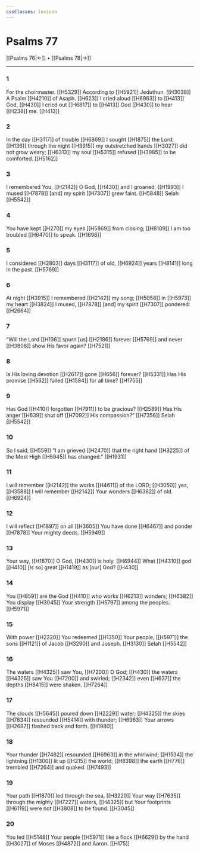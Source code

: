 ```yaml
---
cssClasses: lexicon
---
```


# Psalms 77

[[Psalms 76|←]] • [[Psalms 78|→]]

---

### 1
For the choirmaster. [[H5329]] According to [[H5921]] Jeduthun. [[H3038]] A Psalm [[H4210]] of Asaph. [[H623]] I cried aloud [[H6963]] to [[H413]] God, [[H430]] I cried out [[H6817]] to [[H413]] God [[H430]] to hear [[H238]] me. [[H413]]

### 2
In the day [[H3117]] of trouble [[H6869]] I sought [[H1875]] the Lord; [[H136]] through the night [[H3915]] my outstretched hands [[H3027]] did not grow weary; [[H6313]] my soul [[H5315]] refused [[H3985]] to be comforted. [[H5162]]

### 3
I remembered You, [[H2142]] O God, [[H430]] and I groaned; [[H1993]] I mused [[H7878]] [and] my spirit [[H7307]] grew faint. [[H5848]] Selah [[H5542]]

### 4
You have kept [[H270]] my eyes [[H5869]] from closing; [[H8109]] I am too troubled [[H6470]] to speak. [[H1696]]

### 5
I considered [[H2803]] days [[H3117]] of old, [[H6924]] years [[H8141]] long in the past. [[H5769]]

### 6
At night [[H3915]] I remembered [[H2142]] my song; [[H5058]] in [[H5973]] my heart [[H3824]] I mused, [[H7878]] [and] my spirit [[H7307]] pondered: [[H2664]]

### 7
“Will the Lord [[H136]] spurn [us] [[H2186]] forever [[H5769]] and never [[H3808]] show His favor again? [[H7521]]

### 8
Is His loving devotion [[H2617]] gone [[H656]] forever? [[H5331]] Has His promise [[H562]] failed [[H1584]] for all time? [[H1755]]

### 9
Has God [[H410]] forgotten [[H7911]] to be gracious? [[H2589]] Has His anger [[H639]] shut off [[H7092]] His compassion?” [[H7356]] Selah [[H5542]]

### 10
So I said, [[H559]] “I am grieved [[H2470]] that the right hand [[H3225]] of the Most High [[H5945]] has changed.” [[H1931]]

### 11
I will remember [[H2142]] the works [[H4611]] of the LORD; [[H3050]] yes, [[H3588]] I will remember [[H2142]] Your wonders [[H6382]] of old. [[H6924]]

### 12
I will reflect [[H1897]] on all [[H3605]] You have done [[H6467]] and ponder [[H7878]] Your mighty deeds. [[H5949]]

### 13
Your way, [[H1870]] O God, [[H430]] is holy. [[H6944]] What [[H4310]] god [[H410]] [is so] great [[H1419]] as [our] God? [[H430]]

### 14
You [[H859]] are the God [[H410]] who works [[H6213]] wonders; [[H6382]] You display [[H3045]] Your strength [[H5797]] among the peoples. [[H5971]]

### 15
With power [[H2220]] You redeemed [[H1350]] Your people, [[H5971]] the sons [[H1121]] of Jacob [[H3290]] and Joseph. [[H3130]] Selah [[H5542]]

### 16
The waters [[H4325]] saw You, [[H7200]] O God; [[H430]] the waters [[H4325]] saw You [[H7200]] and swirled; [[H2342]] even [[H637]] the depths [[H8415]] were shaken. [[H7264]]

### 17
The clouds [[H5645]] poured down [[H2229]] water; [[H4325]] the skies [[H7834]] resounded [[H5414]] with thunder; [[H6963]] Your arrows [[H2687]] flashed back and forth. [[H1980]]

### 18
Your thunder [[H7482]] resounded [[H6963]] in the whirlwind; [[H1534]] the lightning [[H1300]] lit up [[H215]] the world; [[H8398]] the earth [[H776]] trembled [[H7264]] and quaked. [[H7493]]

### 19
Your path [[H1870]] led through the sea, [[H3220]] Your way [[H7635]] through the mighty [[H7227]] waters, [[H4325]] but Your footprints [[H6119]] were not [[H3808]] to be found. [[H3045]]

### 20
You led [[H5148]] Your people [[H5971]] like a flock [[H6629]] by the hand [[H3027]] of Moses [[H4872]] and Aaron. [[H175]]

